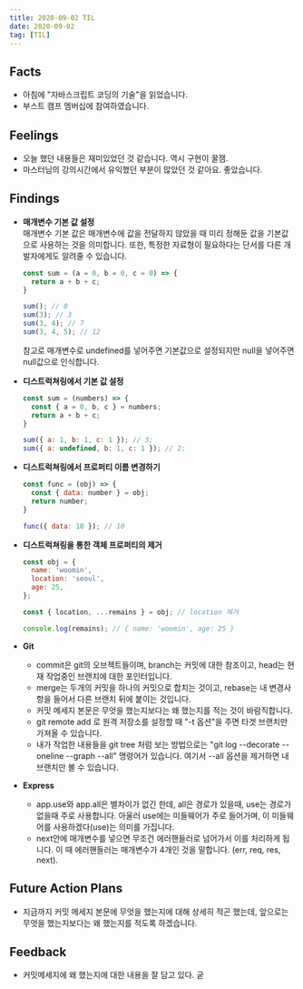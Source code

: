 ```yaml
---
title: 2020-09-02 TIL
date: 2020-09-02
tag: [TIL]
---
```


## Facts

- 아침에 "자바스크립트 코딩의 기술"을 읽었습니다.
- 부스트 캠프 멤버십에 참여하였습니다.

## Feelings

- 오늘 했던 내용들은 재미있었던 것 같습니다. 역시 구현이 꿀잼.
- 마스터님의 강의시간에서 유익했던 부분이 많았던 것 같아요. 좋았습니다.

## Findings

- **매개변수 기본 값 설정**  
  매개변수 기본 값은 매개변수에 값을 전달하지 않았을 때 미리 정해둔 값을 기본값으로 사용하는 것을 의미합니다. 또한, 특정한 자료형이 필요하다는 단서를 다른 개발자에게도 알려줄 수 있습니다.

    ```js
    const sum = (a = 0, b = 0, c = 0) => {
      return a + b + c;
    }

    sum(); // 0
    sum(3); // 3
    sum(3, 4); // 7
    sum(3, 4, 5); // 12
    ```

    참고로 매개변수로 undefined를 넣어주면 기본값으로 설정되지만 null을 넣어주면 null값으로 인식합니다.
- **디스트럭쳐링에서 기본 값 설정**  

    ```js
    const sum = (numbers) => {
      const { a = 0, b, c } = numbers;
      return a + b + c;
    }

    sum({ a: 1, b: 1, c: 1 }); // 3;
    sum({ a: undefined, b: 1, c: 1 }); // 2;
    ```

- **디스트럭쳐링에서 프로퍼티 이름 변경하기**

    ```js
    const func = (obj) => {
      const { data: number } = obj;
      return number;
    }

    func({ data: 10 }); // 10
    ```

- **디스트럭쳐링을 통한 객체 프로퍼티의 제거**

    ```js
    const obj = {
      name: 'woomin',
      location: 'seoul',
      age: 25,
    };

    const { location, ...remains } = obj; // location 제거

    console.log(remains); // { name: 'woomin', age: 25 }
    ```

- **Git**
  - commit은 git의 오브젝트들이며, branch는 커밋에 대한 참조이고, head는 현재 작업중인 브랜치에 대한 포인터입니다.
  - merge는 두개의 커밋을 하나의 커밋으로 합치는 것이고, rebase는 내 변경사항을 들어서 다른 브랜치 뒤에 붙이는 것입니다.
  - 커밋 메세지 본문은 무엇을 했는지보다는 왜 했는지를 적는 것이 바람직합니다.
  - git remote add 로 원격 저장소를 설정할 때 "-t 옵션"을 주면 타겟 브랜치만 가져올 수 있습니다.
  - 내가 작업한 내용들을 git tree 처럼 보는 방법으로는 "git log --decorate --oneline --graph --all" 명령어가 있습니다. 여기서 --all 옵션을 제거하면 내 브랜치만 볼 수 있습니다.
- **Express**
  - app.use와 app.all은 별차이가 없긴 한데, all은 경로가 있을때, use는 경로가 없을때 주로 사용합니다. 아울러 use에는 미들웨어가 주로 들어가며, 이 미들웨어를 사용하겠다(use)는 의미를 가집니다.
  - next안에 매개변수를 넣으면 무조건 에러핸들러로 넘어가서 이를 처리하게 됩니다. 이 때 에러핸들러는 매개변수가 4개인 것을 말합니다. (err, req, res, next).

## Future Action Plans

- 지금까지 커밋 메세지 본문에 무엇을 했는지에 대해 상세히 적곤 했는데, 앞으로는 무엇을 했는지보다는 왜 했는지를 적도록 하겠습니다.

## Feedback

- 커밋메세지에 왜 했는지에 대한 내용을 잘 담고 있다. 굳
